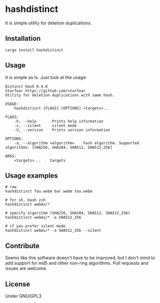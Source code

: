 # hashdistinct
It is simple utility for deletion duplications.

## Installation
```
cargo install hashdistinct
```

## Usage
It is simple as ls. Just look at the usage:

```
Distinct Hash 0.4.0
Starfear https://github.com/starfear
Utility for deletion duplications with same hash.

USAGE:
    hashdistinct [FLAGS] [OPTIONS] <targets>...

FLAGS:
    -h, --help       Prints help information
    -s, --silent     silent mode
    -V, --version    Prints version information

OPTIONS:
    -a, --algorithm <algorithm>    hash algorithm. Supported algorithms: [SHA256, SHA384, SHA512, SHA512_256]

ARGS:
    <targets>...    targets
```

## Usage examples
```
# raw
hashdistinct foo.webm bar.webm too.webm

# for sh, bash zsh
hashdistinct webms/*

# specify algorithm (SHA256, SHA384, SHA512, SHA512_256)
hashdistinct webms/* -a SHA512_256

# if you prefer silent mode
hashdistinct webms/* -a SHA512_256 --silent
```

## Contribute
Seems like this software doesn't have to be improved, but I don't mind to add support for md5 and other non-ring algorithms.
Pull requests and issues are welcome.

## License
Under GNU/GPL3
